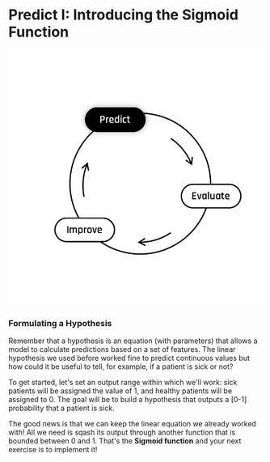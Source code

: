 # Predict I: Introducing the Sigmoid Function
  <img src="../../day00/assets/Predict.png"/>  

### **Formulating a Hypothesis**  
Remember that a hypothesis is an equation (with parameters) that allows a model to calculate predictions based on a set of features. The linear hypothesis we used before worked fine to predict continuous values but how could it be useful to tell, for example, if a patient is sick or not?

To get started, let's set an output range within which we'll work: sick patients will be assigned the value of 1, and healthy patients will be assigned to 0. The goal will be to build a hypothesis that outputs a [0-1] probability  that a patient is sick.

The good news is that we can keep the linear equation we already worked with! All we need is sqash its output through another function that is bounded between 0 and 1. That's the **Sigmoid function** and your next exercise is to implement it!